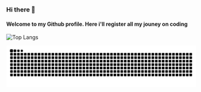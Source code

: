 ### Hi there 👋


#### Welcome to my Github profile. Here i'll register all my jouney on coding

<!--
**checkioname/checkioname** is a ✨ _special_ ✨ repository because its `README.md` (this file) appears on your GitHub profile.

Here are some ideas to get you started:
-->
![Top Langs](https://github-readme-stats.vercel.app/api/top-langs/?username=checkioname&theme=tokyonight)





![Snake animation](https://github.com/checkioname/checkioname/blob/output/github-contribution-grid-snake.svg)
